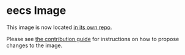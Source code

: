 # eecs Image

This image is now located [in its own repo](https://github.com/berkeley-dsep-infra/eecs-user-image).

Please see [the contribution guide](https://github.com/berkeley-dsep-infra/eecs-user-image/blob/main/CONTRIBUTING.md) for instructions on how to propose changes to the image.
